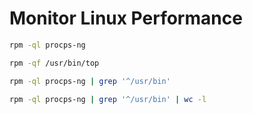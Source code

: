 # Monitor Linux Performance

```sh
rpm -ql procps-ng

rpm -qf /usr/bin/top

rpm -ql procps-ng | grep '^/usr/bin'

rpm -ql procps-ng | grep '^/usr/bin' | wc -l
```
